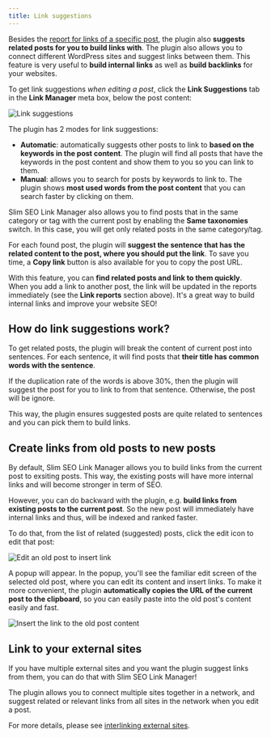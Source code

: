 ```yaml
---
title: Link suggestions
---
```


Besides the [report for links of a specific post](/slim-seo-link-manager/post-links/), the plugin also **suggests related posts for you to build links with**. The plugin also allows you to connect different WordPress sites and suggest links between them. This feature is very useful to **build internal links** as well as **build backlinks** for your websites.

To get link suggestions *when editing a post*, click the **Link Suggestions** tab in the **Link Manager** meta box, below the post content:

![Link suggestions](https://i.imgur.com/VoTDofB.png)

The plugin has 2 modes for link suggestions:

- **Automatic**: automatically suggests other posts to link to **based on the keywords in the post content**. The plugin will find all posts that have the keywords in the post content and show them to you so you can link to them.
- **Manual**: allows you to search for posts by keywords to link to. The plugin shows **most used words from the post content** that you can search faster by clicking on them.

Slim SEO Link Manager also allows you to find posts that in the same category or tag with the current post by enabling the **Same taxonomies** switch. In this case, you will get only related posts in the same category/tag.

For each found post, the plugin will **suggest the sentence that has the related content to the post, where you should put the link**. To save you time, a **Copy link** button is also available for you to copy the post URL.

With this feature, you can **find related posts and link to them quickly**. When you add a link to another post, the link will be updated in the reports immediately (see the **Link reports** section above). It's a great way to build internal links and improve your website SEO!

## How do link suggestions work?

To get related posts, the plugin will break the content of current post into sentences. For each sentence, it will find posts that **their title has common words with the sentence**.

If the duplication rate of the words is above 30%, then the plugin will suggest the post for you to link to from that sentence. Otherwise, the post will be ignore.

This way, the plugin ensures suggested posts are quite related to sentences and you can pick them to build links.

## Create links from old posts to new posts

By default, Slim SEO Link Manager allows you to build links from the current post to exsiting posts. This way, the existing posts will have more internal links and will become stronger in term of SEO.

However, you can do backward with the plugin, e.g. **build links from existing posts to the current post**. So the new post will immediately have internal links and thus, will be indexed and ranked faster.

To do that, from the list of related (suggested) posts, click the edit icon to edit that post:

![Edit an old post to insert link](https://i0.wp.com/images.elightup.com/slim-seo/docs/link-manager/popup-old-posts.png)

A popup will appear. In the popup, you'll see the familiar edit screen of the selected old post, where you can edit its content and insert links. To make it more convenient, the plugin **automatically copies the URL of the current post to the clipboard**, so you can easily paste into the old post's content easily and fast.

![Insert the link to the old post content](https://i0.wp.com/images.elightup.com/slim-seo/docs/link-manager/insert-link-to-old-posts.png)

## Link to your external sites

If you have multiple external sites and you want the plugin suggest links from them, you can do that with Slim SEO Link Manager!

The plugin allows you to connect multiple sites together in a network, and suggest related or relevant links from all sites in the network when you edit a post.

For more details, please see [interlinking external sites](/slim-seo-link-manager/interlinking-external-sites/).